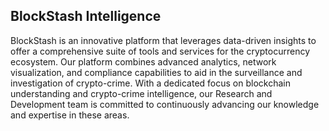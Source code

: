 ## BlockStash Intelligence

BlockStash is an innovative platform that leverages data-driven insights to offer a comprehensive suite of tools and services for the cryptocurrency ecosystem. Our platform combines advanced analytics, network visualization, and compliance capabilities to aid in the surveillance and investigation of crypto-crime. With a dedicated focus on blockchain understanding and crypto-crime intelligence, our Research and Development team is committed to continuously advancing our knowledge and expertise in these areas.
<!--

**Here are some ideas to get you started:**

🙋‍♀️ A short introduction - what is your organization all about?
🌈 Contribution guidelines - how can the community get involved?
👩‍💻 Useful resources - where can the community find your docs? Is there anything else the community should know?
🍿 Fun facts - what does your team eat for breakfast?
🧙 Remember, you can do mighty things with the power of [Markdown](https://docs.github.com/github/writing-on-github/getting-started-with-writing-and-formatting-on-github/basic-writing-and-formatting-syntax)
-->
